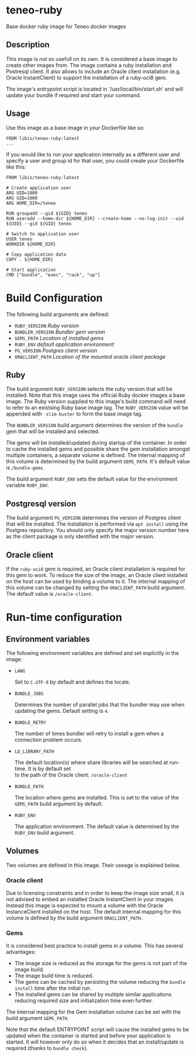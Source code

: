 # teneo-ruby
Base docker ruby image for Teneo docker images

## Description
This image is not so usefull on its own. It is considered a base image to create other images from.
The image contains a ruby installation and Postresql client. It also allows to include an Oracle client
installation (e.g. Oracle InstantClient) to support the installation of a ruby-oci8 gem.

The image's entrypoint script is located in '/usr/local/bin/start.sh' and will update your bundle if required and start your command.

## Usage
Use this image as a base image in your Dockerfile like so:

```docker
FROM libis/teneo-ruby:latest
...
```

If you would like to run your application internally as a different user and specify a user and group
id for that user, you could create your Dockerfile like this:

```docker
FROM libis/teneo-ruby:latest

# Create application user
ARG UID=1000
ARG GID=1000
ARG HOME_DIR=/teneo

RUN groupadd --gid ${GID} teneo
RUN useradd --home-dir ${HOME_DIR} --create-home --no-log-init --uid ${UID} --gid ${GID} teneo

# Switch to application user 
USER teneo
WORKDIR ${HOME_DIR}

# Copy application data
COPY . ${HOME_DIR}

# Start application
CMD ["bundle", "exec", "rack", "up"]
```

# Build Configuration

The following build arguments are defined:

-   `RUBY_VERSION` *Ruby version*
-   `BUNDLER_VERSION` *Bundler gem version*
-   `GEMS_PATH` *Location of installed gems*
-   `RUBY_ENV` *default application environment*
-   `PG_VERSION` *Postgres client version*
-   `ORACLIENT_PATH` *Location of the mounted oracle client package*

## Ruby

The build argument `RUBY_VERSION` selects the ruby version that will be installed. Note that this 
image uses the official Ruby docker images a base image. The Ruby version supplied to this image's 
build command will need to refer to an existsing Ruby base image tag. The `RUBY_VERSION` value will 
be appended with `-slim-buster` to form the base image tag.

The `BUNDLER_VERSION` build argument determines the version of the `bundle` gem that will be installed and selected.

The gems will be installed/updated during startup of the container. In order to cache the installed 
gems and possible share the gem installation amongst multiple containers, a separate volume is defined.
The internal mapping of this volume is determined by the build argument `GEMS_PATH`. It's default 
value is `/bundle-gems`.

The build argument `RUBY_ENV` sets the default value for the environment variable `RUBY_ENV`.

## Postgresql version

The build argument `PG_VERSION` determines the version of Postgres client that will be installed.
The installation is performed via `apt install` using the Postgres repository. You should only 
specify the major version number here as the client package is only identified with the major version.

## Oracle client

If the `ruby-oci8` gem is required, an Oracle client installation is required for this gem to work.
To reduce the size of the image, an Oracle client installed on the host can be used by binding a
volume to it. The internal mapping of this volume can be changed by setting the `ORACLIENT_PATH` build 
argument. The default value is `/oracle-client`.

# Run-time configuration

## Environment variables
The following environment variables are defined and set explicitly in the image:

-   `LANG`

    Set to `C.UTF-8` by default and defines the locale.

-   `BUNDLE_JOBS`

    Determines the number of parallel jobs that the bundler may use when updating the gems. Default setting is `4`.

-   `BUNDLE_RETRY`

    The number of times bundler will retry to install a gem when a connection problem occurs.

-   `LD_LIBRARY_PATH`

    The default location(s) where share libraries will be searched at run-time. It is by default set   
    to the path of the Oracle client: `/oracle-client`

-   `BUNDLE_PATH`

    The location where gems are installed. This is set to the value of the `GEMS_PATH` build argument
    by default.

-   `RUBY_ENV`

    The application environment. The default value is determined by the `RUBY_ENV` build argument.

## Volumes

Two volumes are defined in this image. Their useage is explained below.

### Oracle client

Due to licensing constraints and in order to keep the image size small, it is not advised to embed 
an installed Oracle InstantClient in your images. Instead this image is expected to mount a volume 
with the Oracle InstanceClient installed on the host. The default internal mapping for this volume 
is defined by the build argument `ORACLIENT_PATH`.

### Gems

It is considered best practice to install gems in a volume. This has several advantages:

* The image size is reduced as the storage for the gems is not part of the image build.
* The image build time is reduced.
* The gems can be cached by persisting the volume reducing the `bundle install` time after the 
  initial run.
* The installed gems can be shared by multiple similar applications reducing required size and 
  initialization time even further.

The internal mapping for the Gem installation volume can be set with the build argument `GEMS_PATH`.

Note that the default ENTRYPOINT script will cause the installed gems to be updated when the container 
is started and before your application is started. It will however only do so when it decides that 
an install/update is required (thanks to `bundle check`).